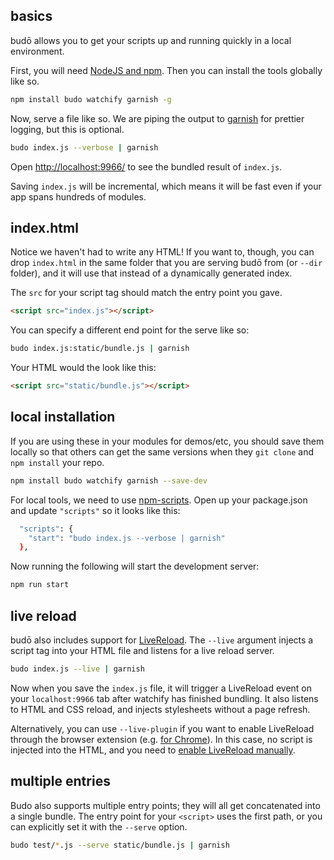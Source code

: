 ## basics

budō allows you to get your scripts up and running quickly in a local environment. 

First, you will need [NodeJS and npm](http://nodejs.org/download/). Then you can install the tools globally like so.

```sh
npm install budo watchify garnish -g
```

Now, serve a file like so. We are piping the output to [garnish](https://github.com/mattdesl/garnish) for prettier logging, but this is optional.

```sh
budo index.js --verbose | garnish
```

Open [http://localhost:9966/](http://localhost:9966/) to see the bundled result of `index.js`. 

Saving `index.js` will be incremental, which means it will be fast even if your app spans hundreds of modules. 

## index.html

Notice we haven't had to write any HTML! If you want to, though, you can drop `index.html` in the same folder that you are serving budō from (or `--dir` folder), and it will use that instead of a dynamically generated index.

The `src` for your script tag should match the entry point you gave.

```html
<script src="index.js"></script>
```

You can specify a different end point for the serve like so:

```sh
budo index.js:static/bundle.js | garnish
```

Your HTML would the look like this:

```html
<script src="static/bundle.js"></script>
```

## local installation

If you are using these in your modules for demos/etc, you should save them locally so that others can get the same versions when they `git clone` and `npm install` your repo.

```sh
npm install budo watchify garnish --save-dev
```

For local tools, we need to use [npm-scripts](https://docs.npmjs.com/misc/scripts). Open up your package.json and update `"scripts"` so it looks like this:

```sh
  "scripts": {
    "start": "budo index.js --verbose | garnish"
  },
```

Now running the following will start the development server:

```sh
npm run start
```

## live reload

budō also includes support for [LiveReload](livereload.com). The `--live` argument injects a script tag into your HTML file and listens for a live reload server.

```sh
budo index.js --live | garnish
```

Now when you save the `index.js` file, it will trigger a LiveReload event on your `localhost:9966` tab after watchify has finished bundling. It also listens to HTML and CSS reload, and injects stylesheets without a page refresh. 

Alternatively, you can use `--live-plugin` if you want to enable LiveReload through the browser extension (e.g. [for Chrome](https://chrome.google.com/webstore/detail/livereload/jnihajbhpnppcggbcgedagnkighmdlei?hl=en)). In this case, no script is injected into the HTML, and you need to [enable LiveReload manually](https://github.com/mattdesl/wtch#setup).

## multiple entries

Budo also supports multiple entry points; they will all get concatenated into a single bundle. The entry point for your `<script>` uses the first path, or you can explicitly set it with the `--serve` option.

```sh
budo test/*.js --serve static/bundle.js | garnish
```